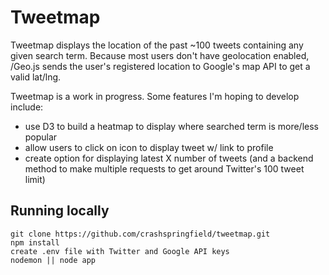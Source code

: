 # Tweetmap
Tweetmap displays the location of the past ~100 tweets containing any given search term. Because most users don't have geolocation enabled, /Geo.js sends the user's registered location to Google's map API to get a valid lat/lng.

Tweetmap is a work in progress. Some features I'm hoping to develop include:
  - use D3 to build a heatmap to display where searched term is more/less popular
  - allow users to click on icon to display tweet w/ link to profile
  - create option for displaying latest X number of tweets (and a backend method to make multiple requests to get around Twitter's 100 tweet limit)
  
  
## Running locally

    git clone https://github.com/crashspringfield/tweetmap.git
    npm install
    create .env file with Twitter and Google API keys
    nodemon || node app
